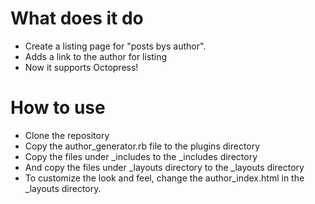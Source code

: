 # What does it do

* Create a listing page for "posts bys author".
* Adds a link to the author for listing
* Now it supports Octopress!

# How to use
* Clone the repository
* Copy the author_generator.rb file to the plugins directory
* Copy the files under _includes to the _includes directory
* And copy the files under _layouts directory to the _layouts directory
* To customize the look and feel, change the author_index.html in the _layouts directory.




